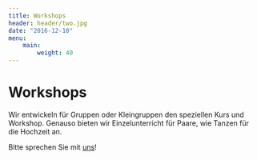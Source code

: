 ```yaml
---
title: Workshops
header: header/two.jpg
date: "2016-12-10"
menu: 
    main:
        weight: 40
---
```


# Workshops
 
Wir entwickeln für Gruppen oder Kleingruppen den speziellen Kurs und Workshop.
Genauso bieten wir Einzelunterricht für Paare,
wie Tanzen für die Hochzeit an.

Bitte sprechen Sie mit [uns](kontakt)!
